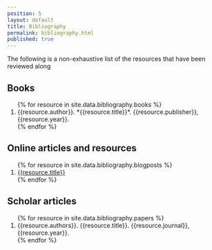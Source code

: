 ```yaml
---
position: 5
layout: default
title: Bibliography
permalink: bibliography.html
published: true
---
```

The following is a non-exhaustive list of the resources that have been reviewed along

## Books

<ol>
{% for resource in site.data.bibliography.books %}
	<li>{{resource.author}}. *{{resource.title}}*. {{resource.publisher}}, {{resource.year}}.</li>
{% endfor %}
</ol>

## Online articles and resources

<ol>
{% for resource in site.data.bibliography.blogposts %}
<li><a href="{{resource.url}}"> {{resource.title}} </a></li>
{% endfor %}
</ol>

## Scholar articles

<ol>
{% for resource in site.data.bibliography.papers %}
	<li>{{resource.authors}}. {{resource.title}}. {{resource.journal}}, {{resource.year}}.</li>
{% endfor %}
</ol>
